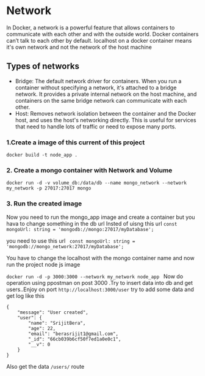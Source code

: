 # Network
In Docker, a network is a powerful feature that allows containers to communicate with each other and with the outside world.
Docker containers can’t talk to each other by default.
localhost on a docker container means it's own network and not the network of the host machine

## Types of networks
- Bridge: The default network driver for containers. When you run a container without specifying a network, it's attached to a bridge network. It provides a private internal network on the host machine, and containers on the same bridge network can communicate with each other.
- Host: Removes network isolation between the container and the Docker host, and uses the host's networking directly. This is useful for services that need to handle lots of traffic or need to expose many ports.

### 1.Create a image of this current of this project
`
docker build -t node_app .
`
### 2. Create a mongo container with Network and Volume 
`
docker run -d -v volume_db:/data/db --name mongo_network --network my_network -p 27017:27017 mongo
`
### 3. Run the created image 
Now you need to run the mongo_app image and create a container but you hava to change something in the db url
Insted of uisng this url
 `const mongoUrl: string = 'mongodb://mongo:27017/myDatabase';` 

you need to use this url 
` const mongoUrl: string = 'mongodb://mongo_network:27017/myDatabase';`

You have to change the localhost with the mongo container name and now run the project node js image

`
docker run -d -p 3000:3000 --network my_network node_app 
`
Now do operation using ppostman on post 3000 .Try to insert data into db and get users..Enjoy
on port `http://localhost:3000/user` try to add some data and get log like this 
```
{
    "message": "User created",
    "user": {
        "name": "SrijitBera",
        "age": 22,
        "email": "berasrijit1@gmail.com",
        "_id": "66cb039b6cf50f7ed1a0e0c1",
        "__v": 0
    }
}
```
Also get the data `/users/` route